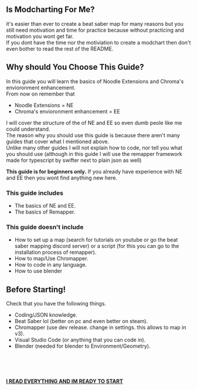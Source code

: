 ## Is Modcharting For Me?
it's easier than ever to create a beat saber map for many reasons but you still need motivation and time for practice because without practicing and motivation you wont get far.  
If you dont have the time nor the motiviation to create a modchart then don't even bother to read the rest of the README.

## Why should You Choose This Guide?
In this guide you will learn the basics of Noodle Extensions and Chroma's envioronment enhancement.  
From now on remember that
- Noodle Extensions = NE
- Chroma's envioronment enhancement = EE  

I will cover the structure of the of NE and EE so even dumb peole like me could understand.  
The reason why you should use this guide is because there aren't many guides that cover what I mentioned above.  
Unlike many other guides I will not explain how to code, nor tell you what you should use (although in this guide I will use the remapper framework made for typescript by swifter next to plain json as well)

**This guide is for beginners only.** If you already have experience with NE and EE then you wont find anything new here.

### This guide includes
- The basics of NE and EE.
- The basics of Remapper.

### This guide doesn't include
- How to set up a map (search for tutorials on youtube or go the beat saber mapping discord server) or a script (for this you can go to the installation process of remapper).
- How to map/Use Chromapper.
- How to code in any language.
- How to use blender

## Before Starting!
Check that you have the following things.
- Coding/JSON knowledge.
- Beat Saber lol (better on pc and even better on steam).
- Chromapper (use dev release. change in settings. this allows to map in v3).
- Visual Studio Code (or anything that you can code in).
- Blender (needed for blender to Environment/Geometry).

</br>
</br>
</br>

**[I READ EVERYTHING AND IM READY TO START](https://github.com/TzurS11/noodle-guide/wiki)**
